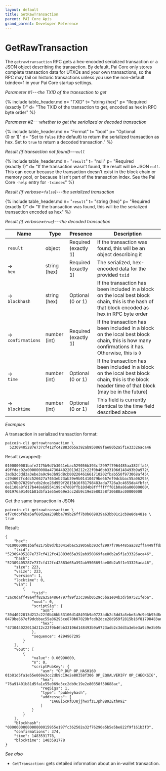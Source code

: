 ```yaml
---
layout: default
title: GetRawTransaction
parent: PAI Core Apis
grand_parent: Developer Reference
---
```


GetRawTransaction
========================

The `getrawtransaction` RPC gets a hex-encoded serialized transaction or a JSON object describing the transaction. By default, Pai Core only stores complete transaction data for UTXOs and your own transactions, so the RPC may fail on historic transactions unless you use the non-default txindex=1 in your Pai Core startup settings.

*Parameter #1---the TXID of the transaction to get*

{% include table_header.md
  n= "TXID"
  t= "string (hex)"
  p= "Required<br>(exactly 1)"
  d= "The TXID of the transaction to get, encoded as hex in RPC byte order"
%}

*Parameter #2---whether to get the serialized or decoded transaction*

{% include table_header.md
  n= "Format"
  t= "bool"
  p= "Optional<br>(0 or 1)"
  d= "Set to `false` (the default) to return the serialized transaction as hex.  Set to `true` to return a decoded transaction."
%}

*Result (if transaction not found)---`null`*

{% include table_header.md
  n= "`result`"
  t= "null"
  p= "Required<br>(exactly 1)"
  d= "If the transaction wasn't found, the result will be JSON `null`.  This can occur because the transaction doesn't exist in the block chain or memory pool, or because it isn't part of the transaction index.  See the Pai Core `-help` entry for `-txindex`"
%}

*Result (if verbose=`false`)---the serialized transaction*

{% include table_header.md
  n= "`result`"
  t= "string (hex)"
  p= "Required<br>(exactly 1)"
  d= "If the transaction was found, this will be the serialized transaction encoded as hex"
%}

*Result (if verbose=`true`)---the decoded transaction*

| Name | Type      | Presence            | Description
|------|-----------|---------------------|-------------
| `result`  | object | Required<br>(exactly 1) | If the transaction was found, this will be an object describing it
| →<br>`hex` | string (hex) | Required<br>(exactly 1) | The serialized, hex-encoded data for the provided `txid`
| →<br>`blockhash` | string (hex) | Optional<br>(0 or 1) | If the transaction has been included in a block on the local best block chain, this is the hash of that block encoded as hex in RPC byte order
| →<br>`confirmations` | number (int) | Required<br>(exactly 1) | If the transaction has been included in a block on the local best block chain, this is how many confirmations it has.  Otherwise, this is `0`
| →<br>`time` | number (int) | Optional<br>(0 or 1) | If the transaction has been included in a block on the local best block chain, this is the block header time of that block (may be in the future)
| →<br>`blocktime` | number (int) | Optional<br>(0 or 1) | This field is currently identical to the time field described above


*Examples*

A transaction in serialized transaction format:

```
paicoin-cli getrawtransaction \
  52309405287e737cf412fc42883d65a392ab950869fae80b2a5f1e33326aca46
```

Result (wrapped):

```
0100000001bafe2175b9d7b3041ebac529056b393cf2997f7964485aa382ffa4\
49ffdac02a000000008a473044022013d212c22f0b46bb33106d148493b9a972\
3adb2c3dd3a3ebe3a9c9e3b95d8cb00220461661710202fbab550f973068af45\
c294667fc4dc526627a7463eb23ab39e9b01410479be667ef9dcbbac55a06295\
ce870b07029bfcdb2dce28d959f2815b16f81798483ada7726a3c4655da4fbfc\
0e1108a8fd17b448a68554199c47d08ffb10d4b8ffffffff01b0a86a00000000\
001976a91401b81d5fa1e55e069e3cc2db9c19e2e80358f30688ac00000000
```

Get the same transaction in JSON:

```
paicoin-cli getrawtransaction \
ef7c0cbf6ba5af68d2ea239bba709b26ff7b0b669839a63bb01c2cb8e8de481e \
true
```

Result:

```
{
    "hex": "0100000001bafe2175b9d7b3041ebac529056b393cf2997f7964485aa382ffa449ffdac02a000000008a473044022013d212c22f0b46bb33106d148493b9a9723adb2c3dd3a3ebe3a9c9e3b95d8cb00220461661710202fbab550f973068af45c294667fc4dc526627a7463eb23ab39e9b01410479be667ef9dcbbac55a06295ce870b07029bfcdb2dce28d959f2815b16f81798483ada7726a3c4655da4fbfc0e1108a8fd17b448a68554199c47d08ffb10d4b8ffffffff01b0a86a00000000001976a91401b81d5fa1e55e069e3cc2db9c19e2e80358f30688ac00000000",
    "txid": "52309405287e737cf412fc42883d65a392ab950869fae80b2a5f1e33326aca46",
    "hash": "52309405287e737cf412fc42883d65a392ab950869fae80b2a5f1e33326aca46",
    "size": 223,
    "vsize": 223,
    "version": 1,
    "locktime": 0,
    "vin": [
        {
            "txid": "2ac0daff49a4ff82a35a4864797f99f23c396b0529c5ba1e04b3d7b97521feba",
            "vout": 0,
            "scriptSig": {
                "asm": "3044022013d212c22f0b46bb33106d148493b9a9723adb2c3dd3a3ebe3a9c9e3b95d8cb00220461661710202fbab550f973068af45c294667fc4dc526627a7463eb23ab39e9b[ALL] 0479be667ef9dcbbac55a06295ce870b07029bfcdb2dce28d959f2815b16f81798483ada7726a3c4655da4fbfc0e1108a8fd17b448a68554199c47d08ffb10d4b8",
                "hex": "473044022013d212c22f0b46bb33106d148493b9a9723adb2c3dd3a3ebe3a9c9e3b95d8cb00220461661710202fbab550f973068af45c294667fc4dc526627a7463eb23ab39e9b01410479be667ef9dcbbac55a06295ce870b07029bfcdb2dce28d959f2815b16f81798483ada7726a3c4655da4fbfc0e1108a8fd17b448a68554199c47d08ffb10d4b8"
            },
            "sequence": 4294967295
        }
    ],
    "vout": [
        {
            "value": 0.06990000,
            "n": 0,
            "scriptPubKey": {
                "asm": "OP_DUP OP_HASH160 01b81d5fa1e55e069e3cc2db9c19e2e80358f306 OP_EQUALVERIFY OP_CHECKSIG",
                "hex": "76a91401b81d5fa1e55e069e3cc2db9c19e2e80358f30688ac",
                "reqSigs": 1,
                "type": "pubkeyhash",
                "addresses": [
                    "1A6Ei5cRfDJ8jjhwxfzLJph8B9ZEthR9Z"
                ]
            }
        }
    ],
    "blockhash": "0000000000000000015955e197fc362502a32f76290e5b5e5be822f9f161b3f3",
    "confirmations": 374,
    "time": 1483591778,
    "blocktime": 1483591778
}
```

*See also*

* `GetTransaction`: gets detailed information about an in-wallet transaction.
